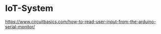 # IoT-System

https://www.circuitbasics.com/how-to-read-user-input-from-the-arduino-serial-monitor/
